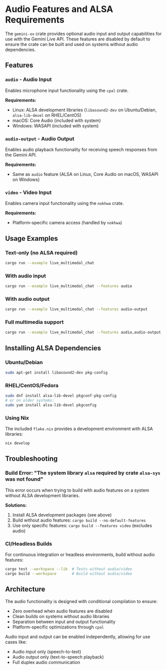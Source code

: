 # Audio Features and ALSA Requirements

The `gemini-ox` crate provides optional audio input and output capabilities for use with the Gemini Live API. These features are disabled by default to ensure the crate can be built and used on systems without audio dependencies.

## Features

### `audio` - Audio Input
Enables microphone input functionality using the `cpal` crate.

**Requirements:**
- Linux: ALSA development libraries (`libasound2-dev` on Ubuntu/Debian, `alsa-lib-devel` on RHEL/CentOS)
- macOS: Core Audio (included with system)
- Windows: WASAPI (included with system)

### `audio-output` - Audio Output
Enables audio playback functionality for receiving speech responses from the Gemini API.

**Requirements:**
- Same as `audio` feature (ALSA on Linux, Core Audio on macOS, WASAPI on Windows)

### `video` - Video Input
Enables camera input functionality using the `nokhwa` crate.

**Requirements:**
- Platform-specific camera access (handled by `nokhwa`)

## Usage Examples

### Text-only (no ALSA required)
```bash
cargo run --example live_multimodal_chat
```

### With audio input
```bash
cargo run --example live_multimodal_chat --features audio
```

### With audio output
```bash
cargo run --example live_multimodal_chat --features audio-output
```

### Full multimedia support
```bash
cargo run --example live_multimodal_chat --features audio,audio-output,video
```

## Installing ALSA Dependencies

### Ubuntu/Debian
```bash
sudo apt-get install libasound2-dev pkg-config
```

### RHEL/CentOS/Fedora
```bash
sudo dnf install alsa-lib-devel pkgconf-pkg-config
# or on older systems:
sudo yum install alsa-lib-devel pkgconfig
```

### Using Nix
The included `flake.nix` provides a development environment with ALSA libraries:
```bash
nix develop
```

## Troubleshooting

### Build Error: "The system library `alsa` required by crate `alsa-sys` was not found"
This error occurs when trying to build with audio features on a system without ALSA development libraries.

**Solutions:**
1. Install ALSA development packages (see above)
2. Build without audio features: `cargo build --no-default-features`
3. Use only specific features: `cargo build --features video` (excludes audio)

### CI/Headless Builds
For continuous integration or headless environments, build without audio features:
```bash
cargo test --workspace --lib  # Tests without audio/video
cargo build --workspace       # Build without audio/video
```

## Architecture

The audio functionality is designed with conditional compilation to ensure:
- Zero overhead when audio features are disabled
- Clean builds on systems without audio libraries
- Separation between input and output functionality
- Platform-specific optimizations through `cpal`

Audio input and output can be enabled independently, allowing for use cases like:
- Audio input only (speech-to-text)
- Audio output only (text-to-speech playback)
- Full duplex audio communication